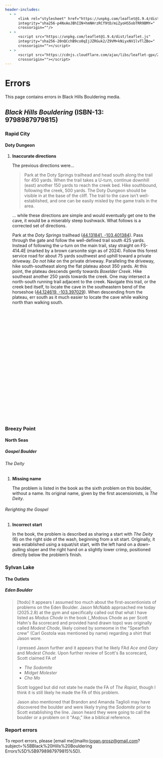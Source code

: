 ```yaml
---
header-includes:
  - >
      <link rel="stylesheet" href="https://unpkg.com/leaflet@1.9.4/dist/leaflet.css"
      integrity="sha256-p4NxAoJBhIIN+hmNHrzRCf9tD/miZyoHS5obTRR9BMY="
      crossorigin=""/>
  - >
      <script src="https://unpkg.com/leaflet@1.9.4/dist/leaflet.js"
      integrity="sha256-20nQCchB9co0qIjJZRGuk2/Z9VM+kNiyxNV1lvTlZBo="
      crossorigin=""></script>
  - > 
      <script src="https://cdnjs.cloudflare.com/ajax/libs/leaflet-gpx/2.1.0/gpx.min.js"
      crossorigin=""></script>
---
```


# Errors

This page contains errors in Black Hills Bouldering media.

## *Black Hills Bouldering* (ISBN-13: 9798987979815)

### Rapid City

#### Doty Dungeon

1. **Inaccurate directions**

   The previous directions were...

   > Park at the Doty Springs trailhead and head south along the trail for 450 yards. When the trail takes a U-turn, continue downhill (east) another 150 yards to reach the creek bed. Hike southbound, following the creek, 500 yards. The Doty Dungeon should be visible in at the base of the cliff. The trail to the cave isn’t well-established, and one can be easily misled by the game trails in the area.

   ... while these directions are simple and would eventually get one to the cave, it would be a miserably steep bushwack. What follows is a corrected set of directions.

   Park at the *Doty Springs* trailhead ([44.131841, -103.401384](https://maps.google.com/maps?t=k&q=loc:44.131841+-103.401384)). Pass through the gate and follow the well-defined trail south 425 yards. Instead of following the u-turn on the main trail, stay straight on FS-414.4E (marked by a brown carsonite sign as of 2024). Follow this forest service road for about 75 yards southwest and uphill toward a private driveway. *Do not hike* on the private driveway. Paralleling the driveway, hike south-southeast along the flat plateau about 350 yards. At this point, the plateau descends gently towards *Boxelder Creek*. Hike southeast another 250 yards towards the creek. One may intersect a north-south running trail adjacent to the creek. Navigate this trail, or the creek bed itself, to locate the cave in the southeastern bend of the horseshoe ([44.124619, -103.397029](https://maps.google.com/maps?t=k&q=loc:44.124619+-103.397029)). When descending from the plateau, err south as it much easier to locate the cave while walking north than walking south.

<div id="map" style="height: 360px;"></div>
<script>
    const map = L.map('map');

    var usgsTopo = L.tileLayer('https://basemap.nationalmap.gov/arcgis/rest/services/USGSTopo/MapServer/tile/{z}/{y}/{x}', {
        attribution: 'Tiles courtesy of the <a href="https://usgs.gov/">U.S. Geological Survey</a>',
        maxNativeZoom: 16,
    });

    var usgsImagery = L.tileLayer('https://basemap.nationalmap.gov/arcgis/rest/services/USGSImageryOnly/MapServer/tile/{z}/{y}/{x}', {
        attribution: 'Tiles courtesy of the <a href="https://usgs.gov/">U.S. Geological Survey</a>',
        maxNativeZoom: 16,
    });

    var tileLayers = {
        "USGS Topo": usgsTopo,
        "USGS Imagery": usgsImagery
    }

    L.control.layers(tileLayers).addTo(map);

    // Default
    usgsTopo.addTo(map);

    // URL to your GPX file or the GPX itself as a XML string.
    const url = '/9798987979815-rapid-city_doty-dungeon_1.json';

    fetch(url)
        .then(response => response.json())
        .then(data => {
            var layer = L.geoJSON(data, {
                onEachFeature: (feature, layer) => {
                    layer.bindPopup(`<p>${feature.properties.name}</p>`);
                }
            }).addTo(map);

            map.fitBounds(layer.getBounds());
        })
    .catch(error => {
            console.error('Error loading GeoJSON data:', error);
        });

    map.on('load', function () {
        var center = map.getCenter();

        L.popup()
            .setLatLng(center)
            .setContent('Click on map features for more information.')
            .openOn(map);
    });
</script>

### Breezy Point

#### North Seas

##### Gospel Boulder

###### The Deity

1. **Missing name**

   The problem is listed in the book as the sixth problem on this boulder,
   without a name. Its original name, given by the first ascensionists, is _The
   Deity_.

###### Rerighting the Gospel

1. **Incorrect start**

   In the book, the problem is described as sharing a start with _The Deity_
   \(6\) on the right side of the wash, beginning from a sit start. Originally,
   it was established using a squat/sit start, with the left hand on a
   down-pulling sloper and the right hand on a slightly lower crimp, positioned
   directly below the problem’s finish.

### Sylvan Lake

#### The Outlets

##### Eden Boulder

> [!todo]
> It appears I assumed too much about the first-ascentionists of problems on
> the Eden Boulder. Jason McNabb approached me today (2025.2.8) at the gym and
> specifically called out that what I have listed as _Modus Chode_ in the book
> (_Modous Chode as per Scott Hahn's 8a scorecard and provided hand drawn
> topo) was originally called _Modest Chode_, likely coined by someome in the
> "Spearfish crew" (Carl Gostola was mentioned by name) regarding a shirt that
> Jason wore.
>
> I pressed Jason further and it appears that he likely FAd _Ace and Gary_ and
> _Modest Chode_. Upon further review of Scott's 8a scorecard, Scott claimed FA
> of
>
> - _The Sodomite_
> - _Midget Molester_
> - _Cho Mo_
>
> Scott logged but did not state he made the FA of _The Rapist_, though I think
> it is still likely he made the FA of this problem.
>
> Jason also mentioned that Brandon and Amanda Taglioli may have discovered the
> boulder and were likely trying the _Sodomite_ prior to Scott establishing the
> line. Jason heard they were going to call the boulder or a problem on it
> "Asp," like a biblical reference.

### Report errors

To report errors, please [email me](mailto:logan.grosz@gmail.com?subject=%5BBlack%20Hills%20Bouldering Errors%5D%5B9798987979815%5D).
